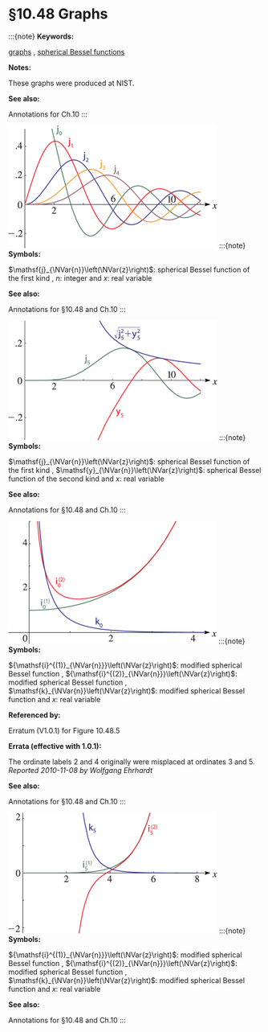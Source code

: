 # §10.48 Graphs

:::{note}
**Keywords:**

[graphs](http://dlmf.nist.gov/search/search?q=graphs) , [spherical Bessel functions](http://dlmf.nist.gov/search/search?q=spherical%20Bessel%20functions)

**Notes:**

These graphs were produced at NIST.

**See also:**

Annotations for Ch.10
:::

<a id="fig1"></a>

![Figure 10.48.1: $\mathsf{j}_{n}\left(x\right)$ , $n=0(1)4$ , $0\leq x\leq 12$ .](../html/10/48/F1.png)
:::{note}
**Symbols:**

$\mathsf{j}_{\NVar{n}}\left(\NVar{z}\right)$: spherical Bessel function of the first kind , $n$: integer and $x$: real variable

**See also:**

Annotations for §10.48 and Ch.10
:::

<a id="fig2"></a>

![Figure 10.48.3: $\mathsf{j}_{5}\left(x\right)$ , $\mathsf{y}_{5}\left(x\right)$ , $\sqrt{{\mathsf{j}_{5}}^{2}\left(x\right)+{\mathsf{y}_{5}}^{2}\left(x\right)}$ , $0\leq x\leq 12$ .](../html/10/48/F3.png)
:::{note}
**Symbols:**

$\mathsf{j}_{\NVar{n}}\left(\NVar{z}\right)$: spherical Bessel function of the first kind , $\mathsf{y}_{\NVar{n}}\left(\NVar{z}\right)$: spherical Bessel function of the second kind and $x$: real variable

**See also:**

Annotations for §10.48 and Ch.10
:::

<a id="fig3"></a>

![Figure 10.48.5: ${\mathsf{i}^{(1)}_{0}}\left(x\right)$ , ${\mathsf{i}^{(2)}_{0}}\left(x\right)$ , $\mathsf{k}_{0}\left(x\right)$ , $0\leq x\leq 4$ .](../html/10/48/F5.png)
:::{note}
**Symbols:**

${\mathsf{i}^{(1)}_{\NVar{n}}}\left(\NVar{z}\right)$: modified spherical Bessel function , ${\mathsf{i}^{(2)}_{\NVar{n}}}\left(\NVar{z}\right)$: modified spherical Bessel function , $\mathsf{k}_{\NVar{n}}\left(\NVar{z}\right)$: modified spherical Bessel function and $x$: real variable

**Referenced by:**

Erratum (V1.0.1) for Figure 10.48.5

**Errata (effective with 1.0.1):**

The ordinate labels 2 and 4 originally were misplaced at ordinates 3 and 5. *Reported 2010-11-08 by Wolfgang Ehrhardt*

**See also:**

Annotations for §10.48 and Ch.10
:::

<a id="F7"></a>

![Figure 10.48.7: ${\mathsf{i}^{(1)}_{5}}\left(x\right)$ , ${\mathsf{i}^{(2)}_{5}}\left(x\right)$ , $\mathsf{k}_{5}\left(x\right)$ , $0\leq x\leq 8$ .](../html/10/48/F7.png)
:::{note}
**Symbols:**

${\mathsf{i}^{(1)}_{\NVar{n}}}\left(\NVar{z}\right)$: modified spherical Bessel function , ${\mathsf{i}^{(2)}_{\NVar{n}}}\left(\NVar{z}\right)$: modified spherical Bessel function , $\mathsf{k}_{\NVar{n}}\left(\NVar{z}\right)$: modified spherical Bessel function and $x$: real variable

**See also:**

Annotations for §10.48 and Ch.10
:::
